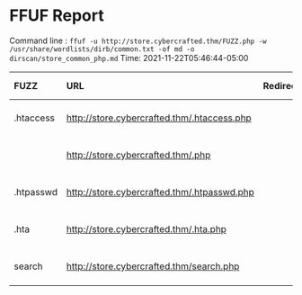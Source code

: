# FFUF Report

  Command line : `ffuf -u http://store.cybercrafted.thm/FUZZ.php -w /usr/share/wordlists/dirb/common.txt -of md -o dirscan/store_common_php.md`
  Time: 2021-11-22T05:46:44-05:00

  | FUZZ | URL | Redirectlocation | Position | Status Code | Content Length | Content Words | Content Lines | Content Type | ResultFile |
  | :- | :-- | :--------------- | :---- | :------- | :---------- | :------------- | :------------ | :--------- | :----------- |
  | .htaccess | http://store.cybercrafted.thm/.htaccess.php |  | 12 | 403 | 287 | 20 | 10 | text/html; charset=iso-8859-1 |  |
  |  | http://store.cybercrafted.thm/.php |  | 1 | 403 | 287 | 20 | 10 | text/html; charset=iso-8859-1 |  |
  | .htpasswd | http://store.cybercrafted.thm/.htpasswd.php |  | 13 | 403 | 287 | 20 | 10 | text/html; charset=iso-8859-1 |  |
  | .hta | http://store.cybercrafted.thm/.hta.php |  | 11 | 403 | 287 | 20 | 10 | text/html; charset=iso-8859-1 |  |
  | search | http://store.cybercrafted.thm/search.php |  | 3525 | 200 | 838 | 162 | 28 | text/html; charset=UTF-8 |  |
  